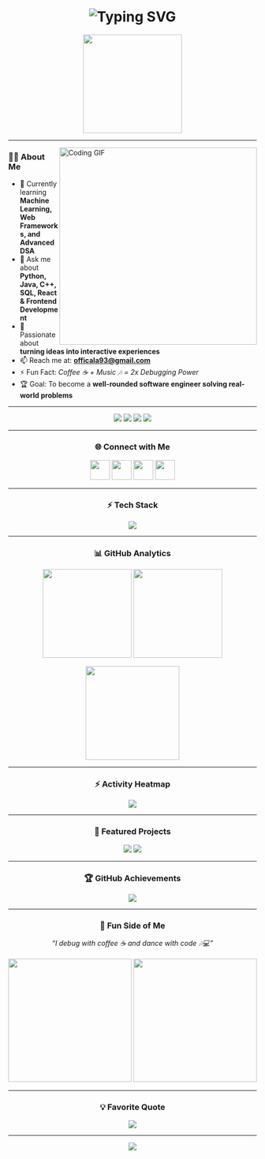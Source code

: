 <!-- Banner with Typing SVG -->
<h1 align="center">
  <img src="https://readme-typing-svg.herokuapp.com?size=32&duration=4000&color=FFD700&center=true&vCenter=true&width=700&lines=Hi+%F0%9F%91%8B,+I'm+Aman+Karn;Frontend+Developer+%F0%9F%8E%A8;Machine+Learning+Enthusiast+%F0%9F%A4%96;Always+Learning+%F0%9F%92%A1;Always+Building+%F0%9F%9A%80" alt="Typing SVG">
</h1>

<p align="center">
  <img src="https://media.giphy.com/media/WUlplcMpOCEmTGBtBW/giphy.gif" width="200">
</p>

---

<!-- About Me -->
<img align="right" alt="Coding GIF" width="400" src="https://media.giphy.com/media/qgQUggAC3Pfv687qPC/giphy.gif">

### 👨‍💻 About Me  
- 🌱 Currently learning **Machine Learning, Web Frameworks, and Advanced DSA**  
- 💬 Ask me about **Python, Java, C++, SQL, React & Frontend Development**  
- 🚀 Passionate about **turning ideas into interactive experiences**  
- 📫 Reach me at: **officala93@gmail.com**  
- ⚡ Fun Fact: *Coffee ☕ + Music 🎶 = 2x Debugging Power*  
- 🏆 Goal: To become a **well-rounded software engineer solving real-world problems**  

---

<!-- Badges -->
<p align="center">
  <img src="https://komarev.com/ghpvc/?username=aman530680&label=Profile%20Views&color=FFD700&style=for-the-badge" />
  <img src="https://img.shields.io/github/followers/aman530680?label=Followers&style=for-the-badge&logo=github&color=000000&labelColor=FFD700" />
  <img src="https://img.shields.io/badge/Focus-Learning-yellow?style=for-the-badge&logo=target&logoColor=black" />
  <img src="https://img.shields.io/badge/Open%20To-Collaborations-FFD700?style=for-the-badge&logo=handshake&logoColor=000" />
</p>

---

<!-- Connect Section -->
<h3 align="center">🌐 Connect with Me</h3>
<p align="center">
  <a href="https://linkedin.com/in/aman-karn-569040345"><img src="https://img.icons8.com/color/96/linkedin.png" height="40"/></a>
  <a href="https://instagram.com/aman_karn152"><img src="https://img.icons8.com/fluency/96/instagram-new.png" height="40"/></a>
  <a href="https://leetcode.com/officala93"><img src="https://img.icons8.com/external-tal-revivo-color-tal-revivo/96/external-leetcode-online-judge-for-coding-interviews-logo-color-tal-revivo.png" height="40"/></a>
  <a href="mailto:officala93@gmail.com"><img src="https://img.icons8.com/color/96/gmail.png" height="40"/></a>
</p>

---

<!-- Tech Stack -->
<h3 align="center">⚡ Tech Stack</h3>
<p align="center">
  <img src="https://skillicons.dev/icons?i=python,java,cpp,html,css,js,react,nodejs,mysql,mongodb,git,github" />
</p>

---

<!-- GitHub Stats -->
<h3 align="center">📊 GitHub Analytics</h3>
<p align="center">
  <img src="https://github-readme-stats.vercel.app/api?username=aman530680&show_icons=true&theme=radical&title_color=FFD700&icon_color=FFD700&hide_border=true" height="180"/>
  <img src="https://github-readme-stats.vercel.app/api/top-langs?username=aman530680&layout=compact&theme=radical&title_color=FFD700&hide_border=true" height="180"/>
</p>

<p align="center">
  <img src="https://github-readme-streak-stats.herokuapp.com?user=aman530680&theme=highcontrast&ring=FFD700&fire=FFD700&currStreakLabel=FFD700&hide_border=true" height="190"/>
</p>

---

<!-- Activity Graph -->
<h3 align="center">⚡ Activity Heatmap</h3>
<p align="center">
  <img src="https://github-readme-activity-graph.vercel.app/graph?username=aman530680&theme=high-contrast&hide_border=true&area=true&color=FFD700&line=FFD700" />
</p>

---

<!-- Projects -->
<h3 align="center">🚀 Featured Projects</h3>
<p align="center">
  <a href="https://github.com/aman530680"><img src="https://github-readme-stats.vercel.app/api/pin/?username=aman530680&repo=Waste-Management-System&theme=radical&title_color=FFD700&hide_border=true" /></a>
  <a href="https://github.com/aman530680"><img src="https://github-readme-stats.vercel.app/api/pin/?username=aman530680&repo=Event-Ticket-Booking&theme=radical&title_color=FFD700&hide_border=true" /></a>
</p>

---

<!-- Trophies -->
<h3 align="center">🏆 GitHub Achievements</h3>
<p align="center">
  <img src="https://github-profile-trophy.vercel.app/?username=aman530680&theme=onestar&margin-w=10&margin-h=10&column=6" />
</p>

---

<!-- Fun Side -->
<h3 align="center">🎯 Fun Side of Me</h3>
<p align="center">
  <i>“I debug with coffee ☕ and dance with code 🎶💻”</i><br><br>
  <img src="https://media.giphy.com/media/f3iwJFOVOwuy7K6FFw/giphy.gif" width="250" />
  <img src="https://media.giphy.com/media/3o7abKhOpu0NwenH3O/giphy.gif" width="250" />
</p>

---

<!-- Quote -->
<h3 align="center">💡 Favorite Quote</h3>
<p align="center">
  <img src="https://quotes-github-readme.vercel.app/api?type=horizontal&theme=radical&quote=Code+is+like+humor.+When+you+have+to+explain+it,+it’s+bad.&author=Unknown&color=FFD700" />
</p>

---

<!-- Footer -->
<p align="center">
  <img src="https://capsule-render.vercel.app/api?type=waving&color=FFD700&height=100&section=footer&text=Thanks+For+Visiting!&fontSize=20&fontColor=000000" />
</p>
